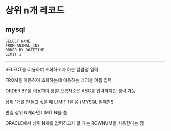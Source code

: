 # 상위 n개 레코드
## mysql
```mysql
SELECT NAME
FROM ANIMAL_INS
ORDER BY DATETIME
LIMIT 1
```
___
SELECT를 이용하여 조회하고자 하는 컬럼명 입력

FROM을 이용하여 조회하는데 이용하는 테이블 이름 입력

ORDER BY를 이용하여 정렬 오름차순은 ASC를 입력하지만 생략 가능

상위 1개를 만들고 싶을 때 LIMIT 1을 씀 (MYSQL 일때만!)

만일 상위 N개라면 LIMIT N을 씀

ORACLE에서 상위 N개를 입력하고자 할 때는 ROWNUM을 사용한다는 점